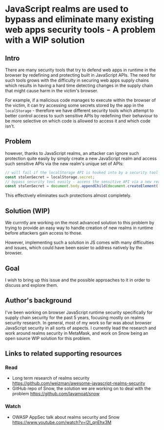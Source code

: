 # JavaScript realms are used to bypass and eliminate many existing web apps security tools - A problem with a WIP solution

## Intro

There are many security tools that try to defend web apps in runtime in the browser by redefining and protecting built in JavaScript APIs.
The need for such tools grows with the difficulty in securing web apps supply chains which results in having a hard time detecting changes in the supply chain that might cause harm in the victim's browser.

For example, if a malicious code manages to execute within the browser of the victim, it can try accessing some secrets stored by the app in the `localStorage` - therefore we have different security tools which attempt to better control access to such sensitive APIs by redefining their behaviour to be more selective on which code is allowed to access it and which code isn't.

## Problem

however, thanks to JavaScript realms, an attacker can ignore such protection quite easily by simply create a new JavaScript realm and access such sensitive APIs via the new realm's unique set of APIs:

```javascript
// will fail if the localStorage API is hooked into by a security tool
const stolenSecret = localStorage.secret;
// bypass security tool easily - access the sensitive API via a new realm
const stolenSecret = document.body.appendChild(document.createElement('iframe')).contentWindow.localStorage.secret
```

This effectively eliminates such protections almost completely.

## Solution (WIP)

We currntly are working on the most advanced solution to this problem by trying to provide an easy way to handle creation of new realms in runtime before attackers gain access to those.

However, implementing such a solution in JS comes with many difficulties and issues, which could have been easier to address natively by the browser.

## Goal

I wish to bring up this issue and the possible approaches to it in order to discuss and explore them.

## Author's background

I've been working on browser JavaScript runtime security specifically for supply chain security for the past 5 years, focusing mostly on realms security research. In general, most of my work so far was about browser JavaScript security in all sorts of aspects.
I currently lead the research and work around realms security in MetaMask, and work on Snow being an open source WIP solution for this problem.

## Links to related supporting resources

### Read

* Long term research of realms security https://github.com/weizman/awesome-javascript-realms-security
* GitHub repo of Snow, the solution we are working on to deal with the problem https://github.com/lavamoat/snow

### Watch

* OWASP AppSec talk about realms security and Snow https://www.youtube.com/watch?v=l2l_qnEhx3M
